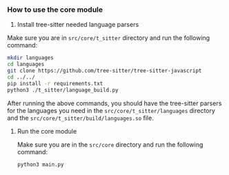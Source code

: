 ### How to use the core module

1. Install tree-sitter needed language parsers

Make sure you are in `src/core/t_sitter` directory and run the following command:

```bash
mkdir languages
cd languages
git clone https://github.com/tree-sitter/tree-sitter-javascript
cd ../../
pip install -r requirements.txt
python3 ./t_sitter/language_build.py
```

After running the above commands, you should have the tree-sitter parsers for the languages you need in the `src/core/t_sitter/languages` directory and the `src/core/t_sitter/build/languages.so` file.

1. Run the core module

    Make sure you are in the `src/core` directory and run the following command:

    ```bash
    python3 main.py
    ```

